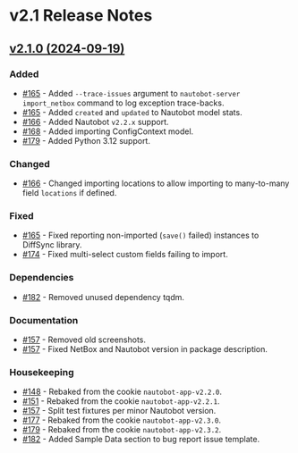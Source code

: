 # v2.1 Release Notes

## [v2.1.0 (2024-09-19)](https://github.com/nautobot/nautobot-app-netbox-importer/releases/tag/v2.1.0)

### Added

- [#165](https://github.com/nautobot/nautobot-app-netbox-importer/issues/165) - Added `--trace-issues` argument to `nautobot-server import_netbox` command to log exception trace-backs.
- [#165](https://github.com/nautobot/nautobot-app-netbox-importer/issues/165) - Added `created` and `updated` to Nautobot model stats.
- [#166](https://github.com/nautobot/nautobot-app-netbox-importer/issues/166) - Added Nautobot `v2.2.x` support.
- [#168](https://github.com/nautobot/nautobot-app-netbox-importer/issues/168) - Added importing ConfigContext model.
- [#179](https://github.com/nautobot/nautobot-app-netbox-importer/issues/179) - Added Python 3.12 support.

### Changed

- [#166](https://github.com/nautobot/nautobot-app-netbox-importer/issues/166) - Changed importing locations to allow importing to many-to-many field `locations` if defined.

### Fixed

- [#165](https://github.com/nautobot/nautobot-app-netbox-importer/issues/165) - Fixed reporting non-imported (`save()` failed) instances to DiffSync library.
- [#174](https://github.com/nautobot/nautobot-app-netbox-importer/issues/174) - Fixed multi-select custom fields failing to import.

### Dependencies

- [#182](https://github.com/nautobot/nautobot-app-netbox-importer/issues/182) - Removed unused dependency tqdm.

### Documentation

- [#157](https://github.com/nautobot/nautobot-app-netbox-importer/issues/157) - Removed old screenshots.
- [#157](https://github.com/nautobot/nautobot-app-netbox-importer/issues/157) - Fixed NetBox and Nautobot version in package description.

### Housekeeping

- [#148](https://github.com/nautobot/nautobot-app-netbox-importer/issues/148) - Rebaked from the cookie `nautobot-app-v2.2.0`.
- [#151](https://github.com/nautobot/nautobot-app-netbox-importer/issues/151) - Rebaked from the cookie `nautobot-app-v2.2.1`.
- [#157](https://github.com/nautobot/nautobot-app-netbox-importer/issues/157) - Split test fixtures per minor Nautobot version.
- [#177](https://github.com/nautobot/nautobot-app-netbox-importer/issues/177) - Rebaked from the cookie `nautobot-app-v2.3.0`.
- [#179](https://github.com/nautobot/nautobot-app-netbox-importer/issues/179) - Rebaked from the cookie `nautobot-app-v2.3.2`.
- [#182](https://github.com/nautobot/nautobot-app-netbox-importer/issues/182) - Added Sample Data section to bug report issue template.

